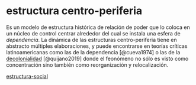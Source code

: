 # estructura centro-periferia

Es un modelo de estructura histórica de relación de poder que lo coloca en un núcleo de control centrar alrededor del cual se instala una esfera de *dependencia*. La dinámica de las estructuras centro-periferia tiene en abstracto múltiples elaboraciones, y puede encontrarse en teorías críticas latinoamericanas como las de la dependencia [@cueva1974] o las de la [decolonialidad](decolonialidad.md) [@quijano2019] donde el feonómeno no sólo es visto como concentración sino también como reorganización y relocalización.

[estructura-social](estructura-social.md)

